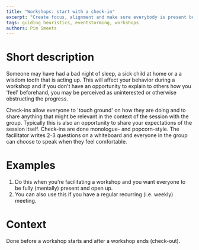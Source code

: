 ```yaml
---
title: "Workshops: start with a check-in"
excerpt: "Create focus, alignment and make sure everybody is present before starting the workshop"
tags: guiding heuristics, eventstorming, workshops
authors: Pim Smeets
---
```


# Short description

Someone may have had a bad night of sleep, a sick child at home or a a wisdom tooth that is acting up. This will affect your behavior during a workshop and if you don't have an opportunity to explain to others how you 'feel' beforehand, you may be perceived as uninterested or otherwise obstructing the progress. 

Check-ins allow everyone to 'touch ground' on how they are doing and to share anything that might be relevant in the context of the session with the group. Typically this is also an opportunity to share your expectations of the session itself. Check-ins are done monologue- and popcorn-style. The facilitator writes 2-3 questions on a whiteboard and everyone in the group can choose to speak when they feel comfortable.


# Examples

1. Do this when you're facilitating a workshop and you want everyone to be fully (mentally) present and open up.
2. You can also use this if you have a regular recurring (i.e. weekly) meeting.
   

# Context

Done before a workshop starts and after a workshop ends (check-out).